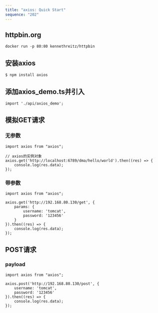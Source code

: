 ```yaml
---
title: "axios: Quick Start"
sequence: "202"
---
```


## httpbin.org

```text
docker run -p 80:80 kennethreitz/httpbin
```

## 安装axios

```text
$ npm install axios
```

## 添加axios_demo.ts并引入

```text
import './api/axios_demo';
```

## 模拟GET请求

### 无参数

```text
import axios from "axios";

// axios的实例对象
axios.get('http://localhost:6789/dma/hello/world').then((res) => {
    console.log(res.data);
});
```

### 带参数

```text
import axios from "axios";

axios.get('http://192.168.80.130/get', {
    params: {
        username: 'tomcat',
        password: '123456'
    }
}).then((res) => {
    console.log(res.data);
});
```

## POST请求

### payload

```text
import axios from "axios";

axios.post('http://192.168.80.130/post', {
    username: 'tomcat',
    password: '123456'
}).then((res) => {
    console.log(res.data);
});
```
